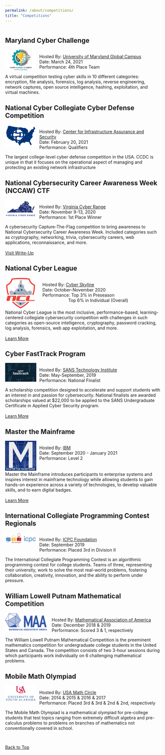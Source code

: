 ```yaml
---
permalink: /about/competitions/
title: "Competitions"
---
```


<div style="float:left; display:inline-block">
    <h2 id="nccaw-2020">Maryland Cyber Challenge</h2>
    <div style="float:left; display:inline-block">
        <span style="float:left; width: 20%">
            <img src="/assets/images/maryland-cyber-challenge-logo.png"/>
        </span>
        <span style="float:left; width: 2%"></span>
        <span style="float:right; width: 78%">
            <p style="float:left; display:block">
                Hosted By: <a href="https://www.fbcconferences.com/e/cybermdconference/challenge.aspx">University of Maryland Global Campus</a><br>
                Date: March 24, 2021<br>
                Performance: 4th Place Team
            </p>
        </span>
    </div>
    <br><br><br><br>
    A virtual competition testing cyber skills in 10 different categories: encryption, file analysis, forensics, log analysis, reverse engineering, network captures, open source intelligence, hashing, exploitation, and virtual machines.

</div>

<div style="float:left; display:inline-block">
    <h2 id="nccaw-2020">National Cyber Collegiate Cyber Defense Competition</h2>
    <div style="float:left; display:inline-block">
        <span style="float:left; width: 20%">
            <img src="/assets/images/ccdc-logo.png"/>
        </span>
        <span style="float:left; width: 2%"></span>
        <span style="float:right; width: 78%">
            <p style="float:left; display:block">
                Hosted By: <a href="https://www.nationalccdc.org/">Center for Infrastructure Assurance and Security</a><br>
                Date: February 20, 2021<br>
                Performance: Qualifiers
            </p>
        </span>
    </div>
    The largest college-level cyber defense competition in the USA. CCDC is unique in that it focuses on the operational aspect of managing and protecting an existing network infrastructure
</div>

<div style="float:left; display:inline-block">
    <h2 id="nccaw-2020">National Cybersecurity Career Awareness Week (NCCAW) CTF</h2>
    <div style="float:left; display:inline-block">
        <span style="float:left; width: 20%">
            <img src="/assets/images/virginia-cyber-range-logo.png"/>
        </span>
        <span style="float:left; width: 2%"></span>
        <span style="float:right; width: 78%">
            <p style="float:left; display:block">
                Hosted By: <a href="https://nccaw2020.ctf.virginiacyberrange.org/">Virginia Cyber Range</a><br>
                Date: November 9-13, 2020<br>
                Performance: 1st Place Winner
            </p>
        </span>
    </div>
    A cybersecurity Capture-The-Flag competition to bring awareness to National Cybersecurity Career Awareness Week. Included categories such as cryptography, networking, trivia, cybersecurity careers, web applications, reconnaissance, and more.
    <br><br>
    <a href="https://github.com/trinity-stroud/nccaw-2020-writeup#national-cybersecurity-career-awareness-week-nccaw-2020-competition" class="btn btn--info btn--small">Visit Write-Up</a>
</div>

<div style="float:left; display:inline-block">
    <h2 id="ncl-2020">National Cyber League</h2>
    <div style="float:left; display:inline-block">
        <span style="float:left; width: 20%">
            <img src="/assets/images/ncl-logo.png"/>
        </span>
        <span style="float:left; width: 4%"></span>
        <span style="float:right; width: 76%">
            <p style="float:left; display:block">
                Hosted By: <a href="https://nationalcyberleague.org/">Cyber Skyline</a><br>
                Date: October-November 2020<br>
                Performance: Top 3% in Preseason<br>
                &emsp;&emsp;&emsp;&emsp;&emsp;&emsp;Top 6% in Individual (Overall)
            </p>
        </span>
    </div>
    <br><br><br><br><br>
    National Cyber League is the most inclusive, performance-based, learning-centered collegiate cybersecurity competition with challenges in such categories as open-source intelligence, cryptography, password cracking, log analysis, forensics, web app exploitation, and more.
    <br><br>
    <a href="/blog/ncl-fall-preseason/" class="btn btn--info btn--small">Learn More</a>
</div>

<div style="float:left; display:inline-block">
    <h2 id="cyber-fasttrack">Cyber FastTrack Program</h2>
    <div style="float:left; display:inline-block">
        <span style="float:left; width: 20%">
            <img src="/assets/images/cyber-fasttrack-image.png"/>
        </span>
        <span style="float:left; width: 2%"></span>
        <span style="float:right; width: 78%">
            <p style="float:left; display:block">
                Hosted By: <a href="https://cyber-fasttrack.org/">SANS Technology Institute</a><br>
                Date: May-September, 2019<br>
                Performance: National Finalist
            </p>
        </span>
    </div>
    A scholarship competition designed to accelerate and support students with an interest in and passion for cybersecurity. National finalists are awarded scholarships valued at $22,000 to be applied to the SANS Undergraduate Certificate in Applied Cyber Security program.
    <br><br>
    <a href="https://medium.com/cyber-fasttrack/scholarships-awarded-to-100-cyber-fasttrack-finalists-287b209630" class="btn btn--info btn--small">Learn More</a>
</div>

<div style="float:left; display:inline-block">
    <h2 id="mtm">Master the Mainframe</h2>
    <div style="float:left; display:inline-block">
        <span style="float:left; width: 20%">
            <img src="/assets/images/ibm-mtm-logo.png"/>
        </span>
        <span style="float:left; width: 2%"></span>
        <span style="float:right; width: 78%">
            <p style="float:left; display:block">
                Hosted By: <a href="https://www.ibm.com/it-infrastructure/z/education/master-the-mainframe">IBM</a><br>
                Date: September 2020 - January 2021<br>
                Performance: Level 2
            </p>
        </span>
    </div>
    <br><br><br><br>
    Master the Mainframe introduces participants to enterprise systems and inspires interest in mainframe technology while allowing students to gain hands-on experience across a variety of technologies, to develop valuable skills, and to earn digital badges.
    <br><br>
    <a href="/about/certifications/#mtm-lvl-2" class="btn btn--info btn--small">Learn More</a>
</div>

<div style="float:left; display:inline-block">
    <h2 id="icpc">International Collegiate Programming Contest Regionals</h2>
    <div style="float:left; display:inline-block">
        <span style="float:left; width: 20%">
            <img src="/assets/images/icpc-logo-large.png"/>
        </span>
        <span style="float:left; width: 2%"></span>
        <span style="float:right; width: 78%">
            <p style="float:left; display:block">
                Hosted By: <a href="https://icpc.global/">ICPC Foundation</a><br>
                Date: September 2019<br>
                Performance: Placed 3rd in Division II
            </p>
        </span>
    </div>
    The International Collegiate Programming Contest is an algorithmic programming contest for college students. Teams of three, representing their university, work to solve the most real-world problems, fostering collaboration, creativity, innovation, and the ability to perform under pressure. 
</div>

<div style="float:left; display:inline-block">
    <h2 id="putnam">William Lowell Putnam Mathematical Competition</h2>
    <div style="float:left; display:inline-block">
        <span style="float:left; width: 27%">
            <img src="/assets/images/maa-logo.png"/>
        </span>
        <span style="float:left; width: 3%"></span>
        <span style="float:right; width: 70%">
            <p style="float:left; display:block">
                Hosted By: <a href="https://www.maa.org/math-competitions/putnam-competition">Mathematical Association of America</a><br>
                Date: December 2018 & 2019<br>
                Performance: Scored 3 & 1, respectively
            </p>
        </span>
    </div>
    <br><br><br><br>
    The William Lowell Putnam Mathematical Competition is the preeminent mathematics competition for undergraduate college students in the United States and Canada. The competition consists of two 3-hour sessions during which participants work individually on 6 challenging mathematical problems.
</div>

<div style="float:left; display:inline-block">
    <h2 id="math-olympiad">Mobile Math Olympiad</h2>
    <div style="float:left; display:inline-block">
        <span style="float:left; width: 20%">
            <img src="/assets/images/usa-logo-large.png"/>
        </span>
        <span style="float:left; width: 2%"></span>
        <span style="float:right; width: 78%">
            <p style="float:left; display:block">
                Hosted By: <a href="https://www.southalabama.edu/colleges/artsandsci/mathstat/mathcircle.html">USA Math Circle</a><br>
                Date: 2014 & 2015 & 2016 & 2017<br>
                Performance: Placed 3rd & 3rd & 2nd & 2nd, respectively
            </p>
        </span>
    </div>
    The Mobile Math Olympiad is a mathematical olympiad for pre-college students that test topics ranging from extremely difficult algebra and pre-calculus problems to problems on branches of mathematics not conventionally covered in school.
    <p>&nbsp;</p>
    <div style="display:block">
      <a href="#top" class="btn btn--primary btn--small">Back to Top</a>
    </div>
</div>